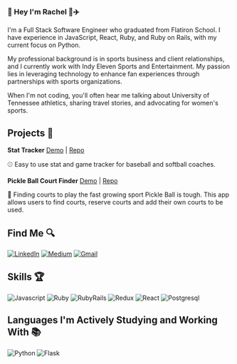 ### 👋 Hey I'm Rachel 🏀✈️

I'm a Full Stack Software Engineer who graduated from Flatiron School. I have experience in JavaScript, React, Ruby, and Ruby on Rails, with my current focus on Python. 

My professional background is in sports business and client relationships, and I currently work with Indy Eleven Sports and Entertainment. My passion lies in leveraging technology to enhance fan experiences through partnerships with sports organizations. 

When I'm not coding, you'll often hear me talking about University of Tennessee athletics, sharing travel stories, and advocating for women's sports.

## Projects 🔧
**Stat Tracker** [Demo](https://youtu.be/740gQc5dzzo) | [Repo](https://github.com/tnthreat33/stat-tracker)

⚾ Easy to use stat and game tracker for baseball and softball coaches. 

**Pickle Ball Court Finder** [Demo](https://youtu.be/5eWtgUiP_Cw) | [Repo](https://github.com/tnthreat33/project-4-pickleball)

🏃 Finding courts to play the fast growing sport Pickle Ball is tough. This app allows users to find courts, reserve courts and add their own courts to be used. 

## Find Me 🔍
[![LinkedIn](https://img.shields.io/badge/LinkedIn-0077B5?style=for-the-badge&logo=linkedin&logoColor=white)](https://www.linkedin.com/in/rachelhamby/)
[![Medium](https://img.shields.io/badge/Medium-12100E?style=for-the-badge&logo=medium&logoColor=white)](https://medium.com/@rhamby95)
[![Gmail](https://img.shields.io/badge/Gmail-D14836?style=for-the-badge&logo=gmail&logoColor=white)](mailto:rhamby95@gmail.com)

## Skills 🏆
![Javascript](https://img.shields.io/badge/JavaScript-323330?style=for-the-badge&logo=javascript&logoColor=F7DF1E)
![Ruby](https://img.shields.io/badge/Ruby-CC342D?style=for-the-badge&logo=ruby&logoColor=white)
![RubyRails](https://img.shields.io/badge/Ruby_on_Rails-CC0000?style=for-the-badge&logo=ruby-on-rails&logoColor=white)
![Redux](https://img.shields.io/badge/Redux-593D88?style=for-the-badge&logo=redux&logoColor=white)
![React](https://img.shields.io/badge/React-20232A?style=for-the-badge&logo=react&logoColor=61DAFB)
![Postgresql](https://img.shields.io/badge/PostgreSQL-316192?style=for-the-badge&logo=postgresql&logoColor=white)

## Languages I'm Actively Studying and Working With 📚
![Python](https://img.shields.io/badge/Python-FFD43B?style=for-the-badge&logo=python&logoColor=blue)
![Flask](https://img.shields.io/badge/Flask-000000?style=for-the-badge&logo=flask&logoColor=white)


